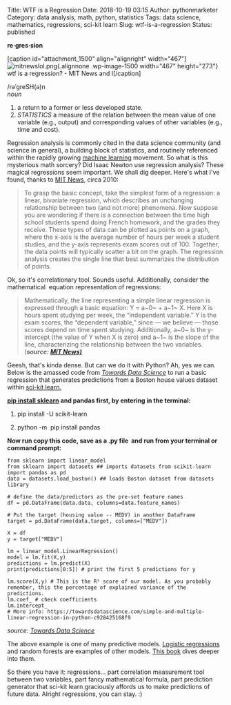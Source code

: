 Title: WTF is a Regression
Date: 2018-10-19 03:15
Author: pythonmarketer
Category: data analysis, math, python, statistics
Tags: data science, mathematics, regressions, sci-kit learn
Slug: wtf-is-a-regression
Status: published

**re·gres·sion**

\[caption id="attachment_1500" align="alignright" width="467"\]![mitnewslol.png](http://pythonmarketer.files.wordpress.com/2018/10/9ed88-mitnewslol-e1539920605255.png){.alignnone .wp-image-1500 width="467" height="273"} wtf is a regression? - MIT News and I\[/caption\]

/rəˈɡreSH(ə)n  
*noun*  
1. a return to a former or less developed state.  
2. *STATISTICS* a measure of the relation between the mean value of one variable (e.g., output) and corresponding values of other variables (e.g., time and cost).

Regression analysis is commonly cited in the data science community (and science in general), a building block of statistics, and routinely referenced within the rapidly growing [machine learning](https://en.wikipedia.org/wiki/Machine_learning) movement. So what is this mysterious math sorcery? Did Isaac Newton use regression analysis? These magical regressions seem important. We shall dig deeper. Here's what I've found, thanks to [MIT News](http://news.mit.edu/2010/explained-reg-analysis-0316), circa 2010:

> To grasp the basic concept, take the simplest form of a regression: a linear, bivariate regression, which describes an unchanging relationship between two (and not more) phenomena. Now suppose you are wondering if there is a connection between the time high school students spend doing French homework, and the grades they receive. These types of data can be plotted as points on a graph, where the x-axis is the average number of hours per week a student studies, and the y-axis represents exam scores out of 100. Together, the data points will typically scatter a bit on the graph. The regression analysis creates the single line that best summarizes the distribution of points.

Ok, so it's correlationary tool. Sounds useful. Additionally, consider the mathematical  equation representation of regressions:

> Mathematically, the line representing a simple linear regression is expressed through a basic equation: Y = a~0~ + a~1~ X. Here X is hours spent studying per week, the “independent variable.” Y is the exam scores, the “dependent variable,” since — we believe — those scores depend on time spent studying. Additionally, a~0~ is the y-intercept (the value of Y when X is zero) and a~1~ is the slope of the line, characterizing the relationship between the two variables. (***source: [MIT News)](http://news.mit.edu/2010/explained-reg-analysis-0316)***

Geesh, that's kinda dense. But can we do it with Python? Ah, yes we can. Below is the amassed code from [*Towards Data Science*](http://scikit-learn.org/stable/modules/generated/sklearn.linear_model.LinearRegression.html) to run a basic regression that generates predictions from a Boston house values dataset within [sci-kit learn.](http://scikit-learn.org/stable/modules/generated/sklearn.linear_model.LinearRegression.html)

**[pip install sklearn](https://scikit-learn.org/stable/install.html) and pandas first, by entering in the terminal:**

1.  pip install -U scikit-learn

2.  python -m  pip install pandas

**Now run copy this code, save as a .py file  and run from your terminal or command prompt:**

    from sklearn import linear_model
    from sklearn import datasets ## imports datasets from scikit-learn
    import pandas as pd
    data = datasets.load_boston() ## loads Boston dataset from datasets library

    # define the data/predictors as the pre-set feature names
    df = pd.DataFrame(data.data, columns=data.feature_names)

    # Put the target (housing value -- MEDV) in another DataFrame
    target = pd.DataFrame(data.target, columns=["MEDV"])

    X = df
    y = target["MEDV"]

    lm = linear_model.LinearRegression()
    model = lm.fit(X,y)
    predictions = lm.predict(X)
    print(predictions[0:5]) # print the first 5 predictions for y

    lm.score(X,y) # This is the R² score of our model. As you probably remember, this the percentage of explained variance of the predictions.
    lm.coef_ # check coefficients
    lm.intercept_
    # More info: https://towardsdatascience.com/simple-and-multiple-linear-regression-in-python-c928425168f9

*source: [Towards Data Science](https://towardsdatascience.com/simple-and-multiple-linear-regression-in-python-c928425168f9)*

The above example is one of many predictive models. [Logistic regressions](https://towardsdatascience.com/building-a-logistic-regression-in-python-step-by-step-becd4d56c9c8) and random forests are examples of other models. [This book](https://books.google.com/books/about/Learning_Predictive_Analytics_with_Pytho.html?id=Ia5KDAAAQBAJ&printsec=frontcover&source=kp_read_button#v=onepage&q&f=false) dives deeper into them.

So there you have it: regressions... part correlation measurement tool between two variables, part fancy mathematical formula, part prediction generator that sci-kit learn graciously affords us to make predictions of future data. Alright regressions, you can stay. :)
